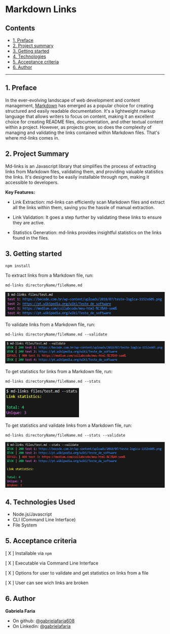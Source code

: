 # Markdown Links

## Contents

- [1. Preface](#1-preface)
- [2. Project summary](#2-project-summary)
- [3. Getting started](#3-getting-started)
- [4. Technologies](#4-technologies-used)
- [5. Acceptance criteria](#5-acceptance-criteria)
- [6. Author](#6-author)

---

## 1. Preface

In the ever-evolving landscape of web development and content management, [Markdown](https://pt.wikipedia.org/wiki/Markdown) has emerged as a popular choice for creating structured and easily readable documentation. It's a lightweight markup language that allows writers to focus on content, making it an excellent choice for creating README files, documentation, and other textual content within a project. However, as projects grow, so does the complexity of managing and validating the links contained within Markdown files. That's where md-links comes in.


## 2. Project Summary

Md-links is an Javascript library that simplifies the process of extracting links from Markdown files, validating them, and providing valuable statistics the links. It's designed to be easily installable through npm, making it accessible to developers.

**Key Features:**

- Link Extraction: md-links can efficiently scan Markdown files and extract all the links within them, saving you the hassle of manual extraction.

- Link Validation: It goes a step further by validating these links to ensure they are active.

- Statistics Generation: md-links provides insightful statistics on the links found in the files.

## 3. Getting started

```
npm install
```

To extract links from a Markdown file, run:

```
md-links directoryName/fileName.md
```
<img src='./assets/md-links-use-list-links.png'>

To validate links from a Markdown file, run:
```
md-links directoryName/fileName.md --validate
```
<img src='./assets/md-links-use-validate-links.png'>

To get statistics for links from a Markdown file, run:
```
md-links directoryName/fileName.md --stats
```
<img src='./assets/md-links-use-stats-links.png'>

To get statistics and validate links from a Markdown file, run:
```
md-links directoryName/fileName.md --stats --validate
```
<img src='./assets/md-links-use-stats-validate-links.png'>


## 4. Technologies Used

- Node.js/Javascript
- CLI (Command Line Interface)
- File System

## 5. Acceptance criteria

[ X ] Installable via ``` npm ```

[ X ] Executable via Command Line Interface

[ X ] Options for user to validate and get statistics on links from a file

[ X ] User can see wich links are broken

## 6. Author

**Gabriela Faria**
- On github: [@gabrielafaria608](https://github.com/gabrielafaria608)
- On Linkedin: [@gabrielafaria](https://www.linkedin.com/in/gabriela-faria-649503182)
